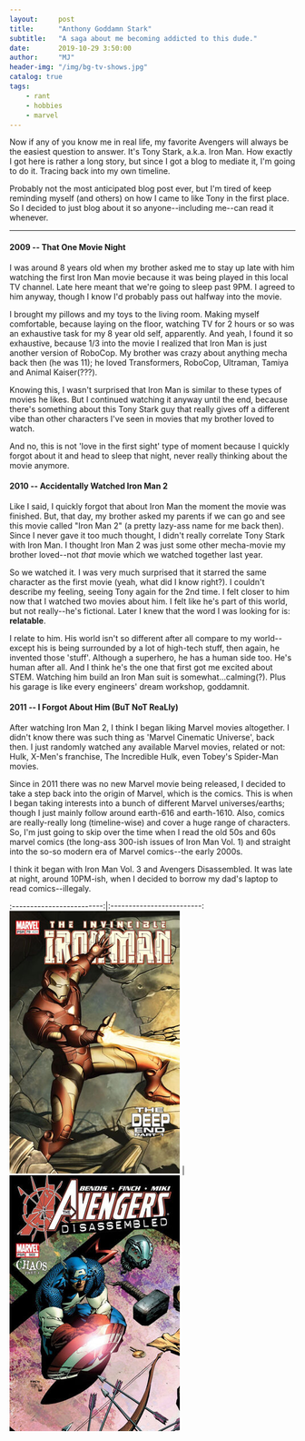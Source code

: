```yaml
---
layout:     post
title:      "Anthony Goddamn Stark"
subtitle:   "A saga about me becoming addicted to this dude."
date:       2019-10-29 3:50:00
author:     "MJ"
header-img: "/img/bg-tv-shows.jpg"
catalog: true
tags:
    - rant
    - hobbies
    - marvel
---
```

Now if any of you know me in real life, my favorite Avengers will always be the easiest question to answer. It's Tony Stark, a.k.a. Iron Man. How exactly I got here is rather a long story, but since I got a blog to mediate it, I'm going to do it. Tracing back into my own timeline. 

Probably not the most anticipated blog post ever, but I'm tired of keep reminding myself (and others) on how I came to like Tony in the first place. So I decided to just blog about it so anyone--including me--can read it whenever.

---

#### 2009 -- That One Movie Night
I was around 8 years old when my brother asked me to stay up late with him watching the first Iron Man movie because it was being played in this local TV channel. Late here meant that we're going to sleep past 9PM. I agreed to him anyway, though I know I'd probably pass out halfway into the movie.

I brought my pillows and my toys to the living room. Making myself comfortable, because laying on the floor, watching TV for 2 hours or so was an exhaustive task for my 8 year old self, apparently. And yeah, I found it so exhaustive, because 1/3 into the movie I realized that Iron Man is just another version of RoboCop. My brother was crazy about anything mecha back then (he was 11); he loved Transformers, RoboCop, Ultraman, Tamiya and Animal Kaiser(???). 

Knowing this, I wasn't surprised that Iron Man is similar to these types of movies he likes. But I continued watching it anyway until the end, because there's something about this Tony Stark guy that really gives off a different vibe than other characters I've seen in movies that my brother loved to watch.

And no, this is not 'love in the first sight' type of moment because I quickly forgot about it and head to sleep that night, never really thinking about the movie anymore.

#### 2010 -- Accidentally Watched Iron Man 2
Like I said, I quickly forgot that about Iron Man the moment the movie was finished. But, that day, my brother asked my parents if we can go and see this movie called "Iron Man 2" (a pretty lazy-ass name for me back then). Since I never gave it too much thought, I didn't really correlate Tony Stark with Iron Man. I thought Iron Man 2 was just some other mecha-movie my brother loved--not *that* movie which we watched together last year.

So we watched it. I was very much surprised that it starred the same character as the first movie (yeah, what did I know right?). I couldn't describe my feeling, seeing Tony again for the 2nd time. I felt closer to him now that I watched two movies about him. I felt like he's part of this world, but not really--he's fictional. Later I knew that the word I was looking for is: **relatable**. 

I relate to him. His world isn't so different after all compare to my world--except his is being surrounded by a lot of high-tech stuff, then again, he invented those 'stuff'. Although a superhero, he has a human side too. He's human after all. And I think he's the one that first got me excited about STEM. Watching him build an Iron Man suit is somewhat...calming(?). Plus his garage is like every engineers' dream workshop, goddamnit.

#### 2011 -- I Forgot About Him (BuT NoT ReaLly)
After watching Iron Man 2, I think I began liking Marvel movies altogether. I didn't know there was such thing as 'Marvel Cinematic Universe', back then. I just randomly watched any available Marvel movies, related or not: Hulk, X-Men's franchise, The Incredible Hulk, even Tobey's Spider-Man movies. 

Since in 2011 there was no new Marvel movie being released, I decided to take a step back into the origin of Marvel, which is the comics. This is when I began taking interests into a bunch of different Marvel universes/earths; though I just mainly follow around earth-616 and earth-1610. Also, comics are really-really long (timeline-wise) and cover a huge range of characters. So, I'm just going to skip over the time when I read the old 50s and 60s marvel comics (the long-ass 300-ish issues of Iron Man Vol. 1) and straight into the so-so modern era of Marvel comics--the early 2000s.

I think it began with Iron Man Vol. 3 and Avengers Disassembled. It was late at night, around 10PM-ish, when I decided to borrow my dad's laptop to read comics--illegaly. 


:-------------------------:|:-------------------------:
![](/img/in-post/post-tony-stark/iron-man-vol-3.jpg)  |  ![](/img/in-post/post-tony-stark/avengers-disassembled.jpg)